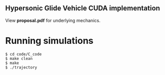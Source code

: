 ## Hypersonic Glide Vehicle CUDA implementation
View **proposal.pdf** for underlying mechanics.

# Running simulations
	$ cd code/C_code
	$ make clean
	$ make
	$ ./trajectory

